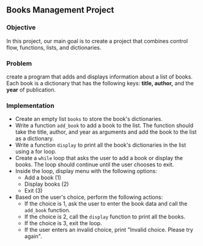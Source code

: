 ## Books Management Project
### Objective
In this project, our main goal is to create a project that combines control flow, functions, lists, and dictionaries.

### Problem
create a program that adds and displays information about a list of books. Each book is a dictionary that has the following keys: **title, author,** and the **year** of publication.

### Implementation

- Create an empty list `books` to store the book's dictionaries.
- Write a function `add_book` to add a book to the list. The function should take the title, author, and year as arguments and add the book to the list as a dictionary.
- Write a function `display` to print all the book's dictionaries in the list using a for loop.
- Create a `while` loop that asks the user to add a book or display the books. The loop should continue until the user chooses to exit.
- Inside the loop, display menu with the following options:
  * Add a book (1)
  * Display books (2)
  * Exit (3)
- Based on the user's choice, perform the following actions:
  * If the choice is 1, ask the user to enter the book data and call the `add_book` function.
  * If the choice is 2, call the `display` function to print all the books.
  * If the choice is 3, exit the loop.
  * If the user enters an invalid choice, print "Invalid choice. Please try again".

